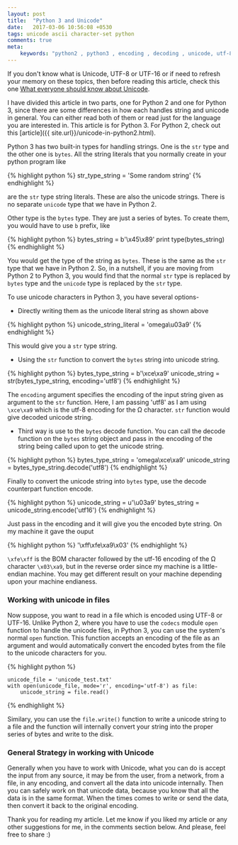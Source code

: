 ```yaml
---
layout: post
title:  "Python 3 and Unicode"
date:   2017-03-06 10:56:08 +0530
tags: unicode ascii character-set python
comments: true
meta:
    keywords: "python2 , python3 , encoding , decoding , unicode, utf-8,  character-set, character-encoding, utf-16, ascii , bom, byte-order-mark, u+fffe, u+feff, endianness, big-endian, little-endian, what-is-utf8, what-is-utf-16, what-is-unicode"
---
```


If you don't know what is Unicode, UTF-8 or UTF-16 or if need to refresh your memory on these topics, then before reading this article, check this one [What everyone should know about Unicode][Unicode].


I have divided this article in two parts, one for Python 2 and one for Python 3, since there are some differences in how each handles string and unicode in general. You can either read both of them or read just for the language you are interested in. This article is for Python 3. For Python 2, check out this [article]({{ site.url}}/unicode-in-python2.html).

Python 3 has two built-in types for handling strings. One is the `str` type and the other one is `bytes`. All the string literals that you normally create in your python program like

{% highlight python %}
    str_type_string = 'Some random string'
{% endhighlight %}

are the `str` type string literals. These are also the unicode strings. There is no separate `unicode` type that we have in Python 2.

Other type is the `bytes` type. They are just a series of bytes. To create them, you would have to use `b` prefix, like 

{% highlight python %}
    bytes_string = b'\x45\x89'
    print type(bytes_string)
{% endhighlight %}

You would get the type of the string as `bytes`. These is the same as the `str` type that we have in Python 2. So, in a nutshell, if you are moving from Python 2 to Python 3, you would find that the normal `str` type is replaced by `bytes` type and the `unicode` type is replaced by the `str` type.


To use unicode characters in Python 3, you have several options-
- Directly writing them as the unicode literal string as shown above

{% highlight python %}
    unicode_string_literal = 'omega\u03a9'
{% endhighlight %}

This would give you a `str` type string.

- Using the `str` function to convert the `bytes` string into unicode string.

{% highlight python %}
    bytes_type_string = b'\xce\xa9'
    unicode_string = str(bytes_type_string, encoding='utf8')
{% endhighlight %}

The `encoding` argument specifies the encoding of the input string given as argument to the `str` function. Here, I am passing 'utf8' as I am using `\xce\xa9` which is the utf-8 encoding for the Ω character. `str` function would give decoded unicode string.

- Third way is use to the `bytes` decode function. You can call the decode function on the `bytes` string object and pass in the encoding of the string being called upon to get the unicode string.

{% highlight python %}
    bytes_type_string = 'omega\xce\xa9'
    unicode_string = bytes_type_string.decode('utf8')
{% endhighlight %}


Finally to convert the unicode string into `bytes` type, use the decode counterpart function encode.

{% highlight python %}
    unicode_string = u'\u03a9'
    bytes_string = unicode_string.encode('utf16')
{% endhighlight %}

Just pass in the encoding and it will give you the encoded byte string. On my machine it gave the ouput 

{% highlight python %}
 '\xff\xfe\xa9\x03'
{% endhighlight %}

`\xfe\xff` is the BOM character followed by the utf-16 encoding of the Ω character `\x03\xa9`, but in the reverse order since my machine is a little-endian machine. You may get different result on your machine depending upon your machine endianess.


### Working with unicode in files

Now suppose, you want to read in a file which is encoded using UTF-8 or UTF-16. Unlike Python 2, where you have to use the `codecs` module `open` function to handle the unicode files, in Python 3, you can use the system's normal `open` function. This function accepts an encoding of the file as an argument and would automatically convert the encoded bytes from the file to the unicode characters for you.

{% highlight python %}

    unicode_file = 'unicode_test.txt'
    with open(unicode_file, mode='r', encoding='utf-8') as file:
        unicode_string = file.read()

{% endhighlight %}

Similary, you can use the `file.write()` function to write a unicode string to a file and the function will internally convert your string into the proper series of bytes and write to the disk.

### General Strategy in working with Unicode

Generally when you have to work with Unicode, what you can do is accept the input from any source, it may be from the user, from a network, from a file, in any encoding, and convert all the data into unicode internally. Then you can safely work on that unicode data, because you know that all the data is in the same format. When the times comes to write or send the data, then convert it back to the original encoding.

Thank you for reading my article. Let me know if you liked my article or any other suggestions for me, in the comments section below. And please, feel free to share :)



[Unicode]: https://kishuagarwal.github.io/unicode.html